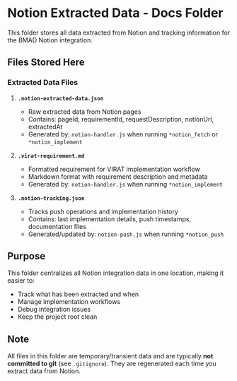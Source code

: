 # Notion Extracted Data - Docs Folder

This folder stores all data extracted from Notion and tracking information for the BMAD Notion integration.

## Files Stored Here

### Extracted Data Files

1. **`.notion-extracted-data.json`**
   - Raw extracted data from Notion pages
   - Contains: pageId, requirementId, requestDescription, notionUrl, extractedAt
   - Generated by: `notion-handler.js` when running `*notion_fetch` or `*notion_implement`

2. **`.virat-requirement.md`**
   - Formatted requirement for VIRAT implementation workflow
   - Markdown format with requirement description and metadata
   - Generated by: `notion-handler.js` when running `*notion_implement`

3. **`.notion-tracking.json`**
   - Tracks push operations and implementation history
   - Contains: last implementation details, push timestamps, documentation files
   - Generated/updated by: `notion-push.js` when running `*notion_push`

## Purpose

This folder centralizes all Notion integration data in one location, making it easier to:
- Track what has been extracted and when
- Manage implementation workflows
- Debug integration issues
- Keep the project root clean

## Note

All files in this folder are temporary/transient data and are typically **not committed to git** (see `.gitignore`).
They are regenerated each time you extract data from Notion.

